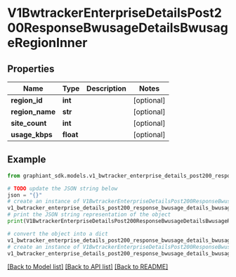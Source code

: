 # V1BwtrackerEnterpriseDetailsPost200ResponseBwusageDetailsBwusageRegionInner


## Properties

Name | Type | Description | Notes
------------ | ------------- | ------------- | -------------
**region_id** | **int** |  | [optional] 
**region_name** | **str** |  | [optional] 
**site_count** | **int** |  | [optional] 
**usage_kbps** | **float** |  | [optional] 

## Example

```python
from graphiant_sdk.models.v1_bwtracker_enterprise_details_post200_response_bwusage_details_bwusage_region_inner import V1BwtrackerEnterpriseDetailsPost200ResponseBwusageDetailsBwusageRegionInner

# TODO update the JSON string below
json = "{}"
# create an instance of V1BwtrackerEnterpriseDetailsPost200ResponseBwusageDetailsBwusageRegionInner from a JSON string
v1_bwtracker_enterprise_details_post200_response_bwusage_details_bwusage_region_inner_instance = V1BwtrackerEnterpriseDetailsPost200ResponseBwusageDetailsBwusageRegionInner.from_json(json)
# print the JSON string representation of the object
print(V1BwtrackerEnterpriseDetailsPost200ResponseBwusageDetailsBwusageRegionInner.to_json())

# convert the object into a dict
v1_bwtracker_enterprise_details_post200_response_bwusage_details_bwusage_region_inner_dict = v1_bwtracker_enterprise_details_post200_response_bwusage_details_bwusage_region_inner_instance.to_dict()
# create an instance of V1BwtrackerEnterpriseDetailsPost200ResponseBwusageDetailsBwusageRegionInner from a dict
v1_bwtracker_enterprise_details_post200_response_bwusage_details_bwusage_region_inner_from_dict = V1BwtrackerEnterpriseDetailsPost200ResponseBwusageDetailsBwusageRegionInner.from_dict(v1_bwtracker_enterprise_details_post200_response_bwusage_details_bwusage_region_inner_dict)
```
[[Back to Model list]](../README.md#documentation-for-models) [[Back to API list]](../README.md#documentation-for-api-endpoints) [[Back to README]](../README.md)



